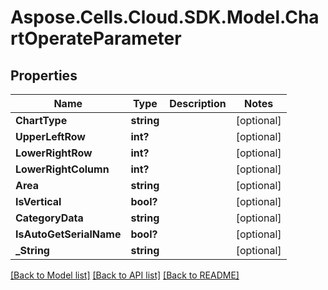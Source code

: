 # Aspose.Cells.Cloud.SDK.Model.ChartOperateParameter
## Properties

Name | Type | Description | Notes
------------ | ------------- | ------------- | -------------
**ChartType** | **string** |  | [optional] 
**UpperLeftRow** | **int?** |  | [optional] 
**LowerRightRow** | **int?** |  | [optional] 
**LowerRightColumn** | **int?** |  | [optional] 
**Area** | **string** |  | [optional] 
**IsVertical** | **bool?** |  | [optional] 
**CategoryData** | **string** |  | [optional] 
**IsAutoGetSerialName** | **bool?** |  | [optional] 
**_String** | **string** |  | [optional] 

[[Back to Model list]](../README.md#documentation-for-models) [[Back to API list]](../README.md#documentation-for-api-endpoints) [[Back to README]](../README.md)


